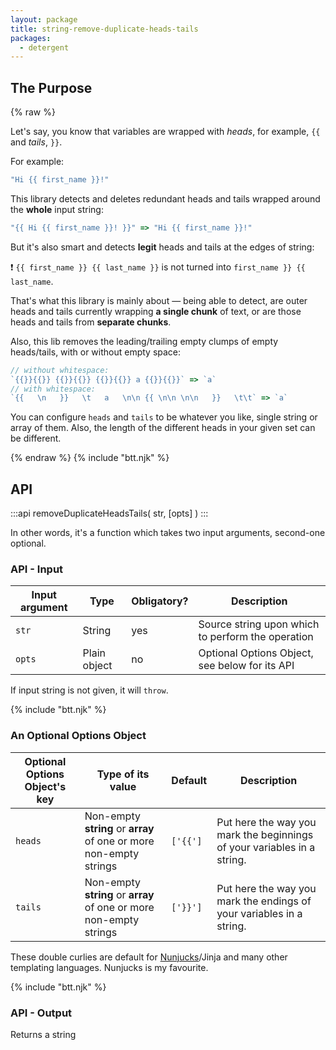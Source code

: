 ```yaml
---
layout: package
title: string-remove-duplicate-heads-tails
packages:
  - detergent
---
```


## The Purpose

{% raw %}

Let's say, you know that variables are wrapped with _heads_, for example, `{{` and _tails_, `}}`.

For example:

```js
"Hi {{ first_name }}!"
```

This library detects and deletes redundant heads and tails wrapped around the **whole** input string:

```js
"{{ Hi {{ first_name }}! }}" => "Hi {{ first_name }}!"
```

But it's also smart and detects **legit** heads and tails at the edges of string:

:exclamation: `{{ first_name }} {{ last_name }}` is not turned into `first_name }} {{ last_name`.

That's what this library is mainly about — being able to detect, are outer heads and tails currently wrapping **a single chunk** of text, or are those heads and tails from **separate chunks**.

Also, this lib removes the leading/trailing empty clumps of empty heads/tails, with or without empty space:

```js
// without whitespace:
`{{}}{{}} {{}}{{}} {{}}{{}} a {{}}{{}}` => `a`
// with whitespace:
`{{   \n   }}   \t   a   \n\n {{ \n\n \n\n   }}   \t\t` => `a`
```

You can configure `heads` and `tails` to be whatever you like, single string or array of them. Also, the length of the different heads in your given set can be different.

{% endraw %}
{% include "btt.njk" %}

## API

:::api
removeDuplicateHeadsTails(
  str,
  [opts]
)
:::

In other words, it's a function which takes two input arguments, second-one optional.

### API - Input

| Input argument | Type         | Obligatory? | Description                                       |
| -------------- | ------------ | ----------- | ------------------------------------------------- |
| `str`          | String       | yes         | Source string upon which to perform the operation |
| `opts`         | Plain object | no          | Optional Options Object, see below for its API    |

If input string is not given, it will `throw`.

{% include "btt.njk" %}

### An Optional Options Object

| Optional Options Object's key | Type of its value                                                  | Default  | Description                                                             |
| ----------------------------- | ------------------------------------------------------------------ | -------- | ----------------------------------------------------------------------- |
| `heads`                       | Non-empty **string** or **array** of one or more non-empty strings | `['{{']` | Put here the way you mark the beginnings of your variables in a string. |
| `tails`                       | Non-empty **string** or **array** of one or more non-empty strings | `['}}']` | Put here the way you mark the endings of your variables in a string.    |

These double curlies are default for [Nunjucks](https://mozilla.github.io/nunjucks/)/Jinja and many other templating languages. Nunjucks is my favourite.

{% include "btt.njk" %}

### API - Output

Returns a string
